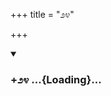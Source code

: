 +++
title = "೨೪"

+++

<div class="js_include" includetitle="true" newlevelforh1="3" unfilled url="/mahAbhAratam/kAvyam/bhAShAntaram/kn/kumAra-vyAsa-bhArata/vishvAsa-prastuti/09_shalya/24/_index.md">
<details open><summary><h3>+೨೪ ...{Loading}...</h3></summary>
</details>
</div>